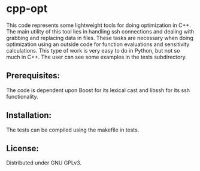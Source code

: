 cpp-opt
=========================
This code represents some lightweight tools for doing optimization in
C++.  The main utility of this tool lies in handling ssh connections
and dealing with grabbing and replacing data in files.  These tasks are
necessary when doing optimization using an outside code for function 
evaluations and sensitivity calculations.  This type of work is very 
easy to do in Python, but not so much in C++.  The user can see some
examples in the tests subdirectory.  

Prerequisites:
------------------------
The code is dependent upon Boost for its lexical cast and libssh for
its ssh functionality.

Installation:
------------------------
The tests can be compiled using the makefile in tests.

License:
-----------------------
Distributed under GNU GPLv3.

